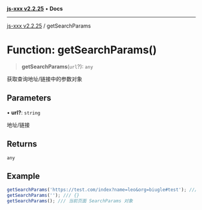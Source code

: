 [**js-xxx v2.2.25**](../README.md) • **Docs**

***

[js-xxx v2.2.25](../README.md) / getSearchParams

# Function: getSearchParams()

> **getSearchParams**(`url`?): `any`

获取查询地址/链接中的参数对象

## Parameters

• **url?**: `string`

地址/链接

## Returns

`any`

## Example

```ts
getSearchParams('https://test.com/index?name=leo&org=biugle#test'); /// {name: 'leo', org: 'biugle'}
getSearchParams(''); /// {}
getSearchParams(); /// 当前页面 SearchParams 对象
```
